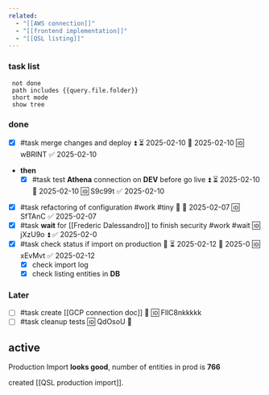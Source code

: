 ```yaml
---
related:
  - "[[AWS connection]]"
  - "[[frontend implementation]]"
  - "[[QSL listing]]"
---
```

### task list

```tasks
 not done
 path includes {{query.file.folder}}
 short mode
 show tree
```

### done
- [x] #task merge changes and deploy  ⏫ ⏳ 2025-02-10 📅 2025-02-10 🆔 wBRlNT ✅ 2025-02-10
- **then**
	- [x] #task test **Athena** connection on **DEV** before go live ⏫ ⏳ 2025-02-10 📅 2025-02-10 🆔 S9c99t ✅ 2025-02-10
- [x] #task refactoring of configuration #work #tiny 🔼 📅 2025-02-07 🆔 SfTAnC ✅ 2025-02-07
- [x] #task **wait** for [[Frederic Dalessandro]] to finish security #work #wait 🆔 jXzU9o ⏫ ✅ 2025-02-0
- [x] #task check status if import on production 🔼 ⏳ 2025-02-12 📅 2025-0 🆔 xEvMvt ✅ 2025-02-12
	- [x] check import log
	- [x] check listing entities in **DB**
### Later
 - [ ] #task create [[GCP connection doc]] 🔽 🆔 FllC8nkkkkk
 - [ ] #task cleanup tests 🆔 QdOsoU 🔽

## **active**

Production Import **looks good**, number of entities in prod is **766**

created [[QSL production import]].
